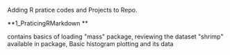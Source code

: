 Adding R pratice codes and Projects to Repo.

**1_PraticingRMarkdown **

contains basics of loading "mass" package,
reviewing the dataset "shrimp" available in package,
Basic histogram plotting and its data